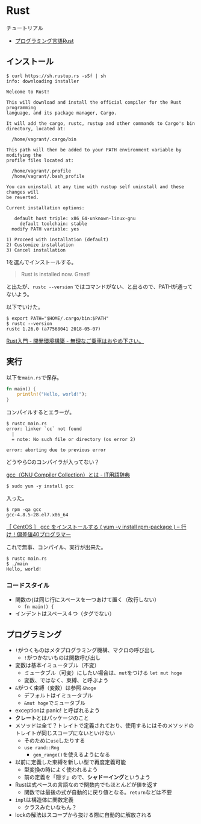 # Rust
チュートリアル

* [プログラミング言語Rust](https://rust-lang-ja.github.io/the-rust-programming-language-ja/1.6/book/README.html)

## インストール

```
$ curl https://sh.rustup.rs -sSf | sh
info: downloading installer

Welcome to Rust!

This will download and install the official compiler for the Rust programming
language, and its package manager, Cargo.

It will add the cargo, rustc, rustup and other commands to Cargo's bin
directory, located at:

  /home/vagrant/.cargo/bin

This path will then be added to your PATH environment variable by modifying the
profile files located at:

  /home/vagrant/.profile
  /home/vagrant/.bash_profile

You can uninstall at any time with rustup self uninstall and these changes will
be reverted.

Current installation options:

   default host triple: x86_64-unknown-linux-gnu
     default toolchain: stable
  modify PATH variable: yes

1) Proceed with installation (default)
2) Customize installation
3) Cancel installation
```

1を選んでインストールする。

>Rust is installed now. Great!

と出たが、`rustc --version` ではコマンドがない、と出るので、PATHが通ってないよう。

以下でいけた。

```
$ export PATH="$HOME/.cargo/bin:$PATH"
$ rustc --version
rustc 1.26.0 (a77568041 2018-05-07)
```

[Rust入門 - 開発環境構築 - 無理なご乗車はおやめ下さい。](https://tydk27.hatenadiary.com/entry/20160713/1468416790)

## 実行
以下を`main.rs`で保存。

```rust
fn main() {
    println!("Hello, world!");
}
```

コンパイルするとエラーが。

```
$ rustc main.rs
error: linker `cc` not found
  |
  = note: No such file or directory (os error 2)

error: aborting due to previous error
```

どうやらCのコンパイラが入ってない？  

[gcc（GNU Compiler Collection）とは - IT用語辞典](http://e-words.jp/w/gcc.html)

```
$ sudo yum -y install gcc
```

入った。

```
$ rpm -qa gcc
gcc-4.8.5-28.el7.x86_64
```

[［ CentOS ］ gcc をインストールする ( yum -y install rpm-package ) – 行け！偏差値40プログラマー](http://hensa40.cutegirl.jp/archives/2084)

これで無事、コンパイル、実行が出来た。

```
$ rustc main.rs
$ ./main
Hello, world!
```

### コードスタイル

* 関数の`{`は同じ行にスペースを一つあけて置く（改行しない）
	* `fn main() {`
* インデントはスペース４つ（タグでない）

## プログラミング

* `!`がつくものはメタプログラミング機構、マクロの呼び出し
	* `!`がつかないものは関数呼び出し
* 変数は基本イミュータブル（不変）
	* ミュータブル（可変）にしたい場合は、`mut`をつける `let mut hoge`
	* 変数、ではなく、束縛、と呼ぶよう
* `&`がつく束縛（変数）は参照 `&hoge`
	* デフォルトはイミュータブル
	* `&mut hoge`でミュータブル
* exceptionは panic! と呼ばれるよう
* **クレート**とはパッケージのこと
* メソッドは全て？トレイトで定義されており、使用するにはそのメソッドのトレイトが同じスコープにないといけない
	* そのために`use`したりする
	* `use rand::Rng`
		* `gen_range()`を使えるようになる
* 以前に定義した束縛を新しい型で再度定義可能
	* 型変換の時によく使われるよう
	* 前の定義を「隠す」ので、**シャドーイング**というよう
* Rustは式ペースの言語なので関数内でもほとんどが値を返す
	* 関数では最後の式が自動的に戻り値となる。`return`などは不要
* `impl`は構造体に関数定義
	* クラスみたいなもん？
* lockの解法はスコープから抜ける際に自動的に解放される